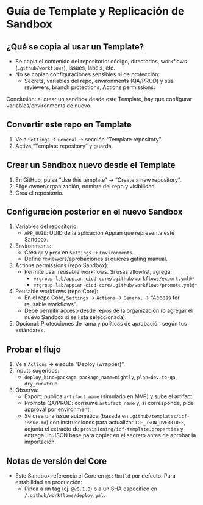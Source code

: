 # Guía de Template y Replicación de Sandbox

## ¿Qué se copia al usar un Template?
- Se copia el contenido del repositorio: código, directorios, workflows (`.github/workflows`), issues, labels, etc.
- No se copian configuraciones sensibles ni de protección:
  - Secrets, variables del repo, environments (QA/PROD) y sus reviewers, branch protections, Actions permissions.

Conclusión: al crear un sandbox desde este Template, hay que configurar variables/environments de nuevo.

## Convertir este repo en Template
1. Ve a `Settings` → `General` → sección “Template repository”.
2. Activa “Template repository” y guarda.

## Crear un Sandbox nuevo desde el Template
1. En GitHub, pulsa “Use this template” → “Create a new repository”.
2. Elige owner/organización, nombre del repo y visibilidad.
3. Crea el repositorio.

## Configuración posterior en el nuevo Sandbox
1. Variables del repositorio:
   - `APP_UUID`: UUID de la aplicación Appian que representa este Sandbox.
2. Environments:
   - Crea `qa` y `prod` en `Settings` → `Environments`.
   - Define reviewers/aprobaciones si quieres gating manual.
3. Actions permissions (repo Sandbox):
   - Permite usar reusable workflows. Si usas allowlist, agrega:
     - `vrgroup-lab/appian-cicd-core/.github/workflows/export.yml@*`
     - `vrgroup-lab/appian-cicd-core/.github/workflows/promote.yml@*`
4. Reusable workflows (repo Core):
   - En el repo Core, `Settings` → `Actions` → `General` → “Access for reusable workflows”.
   - Debe permitir acceso desde repos de la organización (o agregar el nuevo Sandbox si es lista seleccionada).
5. Opcional: Protecciones de rama y políticas de aprobación según tus estándares.

## Probar el flujo
1. Ve a `Actions` → ejecuta “Deploy (wrapper)”.
2. Inputs sugeridos:
   - `deploy_kind=package`, `package_name=nightly`, `plan=dev-to-qa`, `dry_run=true`.
3. Observa:
   - Export: publica `artifact_name` (simulado en MVP) y sube el artifact.
   - Promote QA/PROD: consume `artifact_name` y, si corresponde, pide approval por environment.
   - Se crea una issue automática (basada en `.github/templates/icf-issue.md`) con instrucciones para actualizar `ICF_JSON_OVERRIDES`, adjunta el extracto de `provisioning/icf-template.properties` y entrega un JSON base para copiar en el secreto antes de aprobar la importación.

## Notas de versión del Core
- Este Sandbox referencia el Core en `@icfbuild` por defecto. Para estabilidad en producción:
  - Pinea a un tag (ej. `@v0.1.0`) o a un SHA específico en `/.github/workflows/deploy.yml`.
